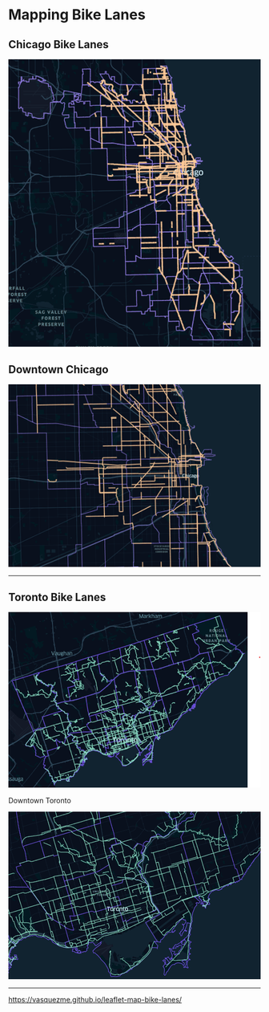 # Mapping Bike Lanes

## Chicago Bike Lanes

![Chicago Bike Lanes](https://github.com/vasquezme/leaflet-map-bike-lanes/blob/main/images/chicago-bike-lanes.png)

## Downtown Chicago

![Downtown Chicago](https://github.com/vasquezme/leaflet-map-bike-lanes/blob/main/images/chicago-bike-lanes2.png)

<hr>

## Toronto Bike Lanes

![Toronto Bike Lanes](https://github.com/vasquezme/leaflet-map-bike-lanes/blob/main/images/toronto-bike-lanes.png)

Downtown Toronto

![Toronto](https://github.com/vasquezme/leaflet-map-bike-lanes/blob/main/images/toronto-bike-lanes1.png)

<hr>

https://vasquezme.github.io/leaflet-map-bike-lanes/

